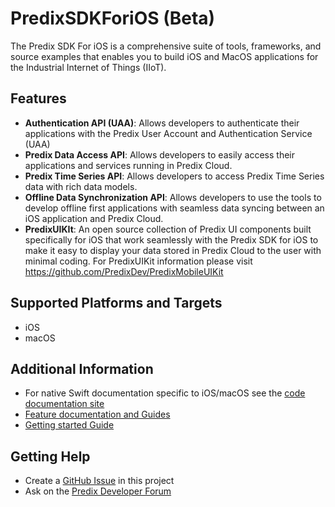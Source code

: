 # PredixSDKForiOS (Beta)

The Predix SDK For iOS is a comprehensive suite of tools, frameworks, and source examples that enables you to build iOS and MacOS applications for the Industrial Internet of Things (IIoT).

## Features

- **Authentication API (UAA)**: Allows developers to authenticate their applications with the Predix User Account and Authentication Service (UAA)
- **Predix Data Access API**: Allows developers to easily access their applications and services running in Predix Cloud.
- **Predix Time Series API**: Allows developers to access Predix Time Series data with rich data models.
- **Offline Data Synchronization API**: Allows developers to use the tools to develop offline first applications with seamless data syncing between an iOS application and Predix Cloud.
- **PredixUIKIt**: An open source collection of Predix UI components built specifically for iOS that work seamlessly with the Predix SDK for iOS to make it easy to display your data stored in Predix Cloud to the user with minimal coding.  For PredixUIKit information please visit https://github.com/PredixDev/PredixMobileUIKit

## Supported Platforms and Targets

- iOS
- macOS

## Additional Information

- For native Swift documentation specific to iOS/macOS see the [code documentation site](http://predixdev.github.io/PredixMobileSDK/iOS/)
- [Feature documentation and Guides](https://github.com/PredixDev/PredixSDKForiOS/wiki)
- [Getting started Guide](https://github.com/PredixDev/PredixSDKForiOS/wiki/Getting-Started)

## Getting Help

- Create a [GitHub Issue](https://github.com/PredixDev/PredixSDKForSwift/issues) in this project
- Ask on the [Predix Developer Forum](https://forum.predix.io/index.html)
